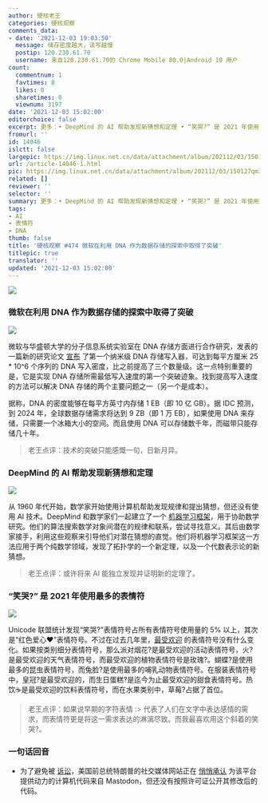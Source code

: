 ```yaml
---
author: 硬核老王
categories: 硬核观察
comments_data:
- date: '2021-12-03 19:03:50'
  message: 储存密度越大，读写越慢
  postip: 120.230.61.70
  username: 来自120.230.61.70的 Chrome Mobile 80.0|Android 10 用户
count:
  commentnum: 1
  favtimes: 0
  likes: 0
  sharetimes: 0
  viewnum: 3197
date: '2021-12-03 15:02:00'
editorchoice: false
excerpt: 更多：• DeepMind 的 AI 帮助发现新猜想和定理 • “笑哭?” 是 2021 年使用最多的表情符
fromurl: ''
id: 14046
islctt: false
largepic: https://img.linux.net.cn/data/attachment/album/202112/03/150127qm3tov0ix3r0j3xo.jpg
url: /article-14046-1.html
pic: https://img.linux.net.cn/data/attachment/album/202112/03/150127qm3tov0ix3r0j3xo.jpg.thumb.jpg
related: []
reviewer: ''
selector: ''
summary: 更多：• DeepMind 的 AI 帮助发现新猜想和定理 • “笑哭?” 是 2021 年使用最多的表情符
tags:
- AI
- 表情符
- DNA
thumb: false
title: '硬核观察 #474 微软在利用 DNA 作为数据存储的探索中取得了突破'
titlepic: true
translator: ''
updated: '2021-12-03 15:02:00'
---
```


![](https://img.linux.net.cn/data/attachment/album/202112/03/150127qm3tov0ix3r0j3xo.jpg)


### 微软在利用 DNA 作为数据存储的探索中取得了突破


![](https://img.linux.net.cn/data/attachment/album/202112/03/150140e0lk2zo77l14314s.jpg)


微软与华盛顿大学的分子信息系统实验室在 DNA 存储方面进行合作研究，发表的一篇新的研究论文 [宣布](https://gizmodo.com/microsoft-makes-breakthrough-in-the-quest-to-use-dna-as-1848149522) 了第一个纳米级 DNA 存储写入器，可达到每平方厘米 25 \* 10^6 个序列的 DNA 写入密度，比之前提高了三个数量级。这一点特别重要的是，它是实现 DNA 存储所需最低写入速度的第一个突破迹象。找到提高写入速度的方法可以解决 DNA 存储的两个主要问题之一（另一个是成本）。


据称，DNA 的密度能够在每平方英寸内存储 1 EB（即 10 亿 GB）。据 IDC 预测，到 2024 年，全球数据存储需求将达到 9 ZB（即 1 万 EB），如果使用 DNA 来存储，只需要一个冰箱大小的空间。而且使用 DNA 可以存储数千年，而磁带只能存储几十年。



> 
> 老王点评：技术的突破只能感慨一句，日新月异。
> 
> 
> 


### DeepMind 的 AI 帮助发现新猜想和定理


![](https://img.linux.net.cn/data/attachment/album/202112/03/150158a59p3pqeixfx7aqt.jpg)


从 1960 年代开始，数学家开始使用计算机帮助发现规律和提出猜想，但还没有使用 AI 技术。DeepMind 和数学家们一起建立了一个 [机器学习框架](https://www.nature.com/articles/d41586-021-03593-1)，用于协助数学研究。他们的算法搜索数学对象间潜在的规律和联系，尝试寻找意义。其后由数学家接手，利用这些观察来引导他们对潜在猜想的直觉。他们将机器学习框架这一方法应用于两个纯数学领域，发现了拓扑学的一个新定理，以及一个代数表示论的新猜想。



> 
> 老王点评：或许将来 AI 能独立发现并证明新的定理了。
> 
> 
> 


### “笑哭?” 是 2021 年使用最多的表情符


![](https://img.linux.net.cn/data/attachment/album/202112/03/150213uiyts4ks4ft1t48f.jpg)


Unicode 联盟统计发现“笑哭?”表情符号占所有表情符号使用量的 5% 以上，其次是“红色爱心❤️”表情符号。不过在过去几年里，[最受欢迎](https://home.unicode.org/emoji/emoji-frequency/) 的表情符号没有什么变化。如果按类别细分表情符号，那么派对烟花?是最受欢迎的活动表情符号，火?是最受欢迎的天气表情符号，而最受欢迎的植物表情符号是玫瑰?。蝴蝶?是使用最多的昆虫表情符号，而兔脸?是使用最多的哺乳动物表情符号。在服装表情符号中，皇冠?是最受欢迎的，而生日蛋糕?是迄今为止最受欢迎的甜食表情符号。热饮☕️是最受欢迎的饮料表情符号，而在水果类别中，草莓?占据了首位。



> 
> 老王点评：如果说早期的字符表情 :> 代表了人们在文字中表达感情的需求，而表情符更是将这一需求表达的淋漓尽致。而我最喜欢用这个斜着的笑哭?。
> 
> 
> 


### 一句话回音


* 为了避免被 [诉讼](/article-13943-1.html)，美国前总统特朗普的社交媒体网站正在 [悄悄承认](https://www.pcmag.com/news/trumps-social-media-site-quietly-admits-its-based-on-mastodon) 为该平台提供动力的计算机代码来自 Mastodon，但还没有按照许可证公开其修改后的代码。